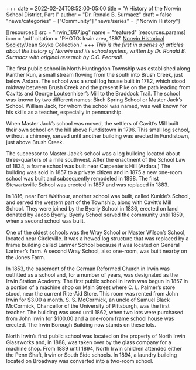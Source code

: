 +++
date = 2022-02-24T08:52:00-05:00
title = "A History of the Norwin School District, Part I"
author = "Dr. Ronald B. Surmacz"
draft = false
"news/categories" = ["Community"]
"news/series" = ["Norwin History"]

[[resources]]
  src  = "irwin_1897.jpg"
  name = "featured"
  [resources.params]
    icon = 'pdf'
    citation = "PHOTO: Irwin area, 1897. [Norwin Historical Society](http://norwinhistoricalsociety.org)/Jean Soyke Collection."
+++
*This is the first in a series of articles about the history of Norwin and its school system, written by Dr. Ronald B. Surmacz with original research by C.C. Pearsall.*
<!--more-->
The first public school in North Huntingdon Township was established along Panther Run, a small stream flowing from the south into Brush Creek, just below Ardara. The school was a small log house built in 1782, which stood midway between Brush Creek and the present Pike on the path leading from Cavitts and George Loutsenhiser’s Mill to the Braddock Trail. The school was known by two different names: Birch Spring School or Master Jack’s School. William Jack, for whom the school was named, was well known for his skills as a teacher, especially in penmanship.

When Master Jack’s school was moved, the settlers of Cavitt’s Mill built their own school on the hill above Fundistown in 1796. This small log school, without a chimney, served until another building was erected in Fundistown, just above Brush Creek.

The successor to Master Jack’s school was a log building located about three-quarters of a mile southwest. After the enactment of the School Law of 1834, a frame school was built near Carpenter’s Hill (Ardara.) The building was sold in 1857 to a private citizen and in 1875 a new one-room school was built and subsequently remodeled in 1898. The first Stewartsville School was erected in 1857 and was replaced in 1883.

In 1816, near Fort Walthour, another school was built, called Kunkle’s School, and served the western part of the Township, along with Cavitt’s Mill School. They were joined by the Byerly School in 1836, erected on land donated by Jacob Byerly. Byerly School served the community until 1859, when a second school was built.

One of the oldest schools was the Wray School or Master Wilson’s School, located near Circleville. It was a hewed log structure that was replaced by a frame building called Larimer School because it was located on General Larimer’s farm. A second Wray School, also one-room, was built nearby on the Jones Farm.

In 1853, the basement of the German Reformed Church in Irwin was outfitted as a school and, for a number of years, was designated as the Irwin Station Academy. The first public school in Irwin was begun in 1857 in a portion of a machine shop on Main Street where C. L. Palmer’s store stood, near the current Rite-Aid Store. This room was rented from John Irwin for $3.00 a month. S. S. McCormick, an uncle of Samuel Black McCormick, Chancellor of the University of Pittsburgh, was the first teacher. The building was used until 1862, when two lots were purchased from John Irwin for $100.00 and a one-room frame school house was erected. The Irwin Borough Building now stands on these lots.

North Irwin’s first public school was located on the property of North Irwin Glassworks and, in 1888, was taken over by the glass company for a machine shop. From 1889 until 1894, North Irwin children attended either the Penn Shaft, Irwin or South Side schools. In 1894, a laundry building located on Broadway was converted into a two-room school.
